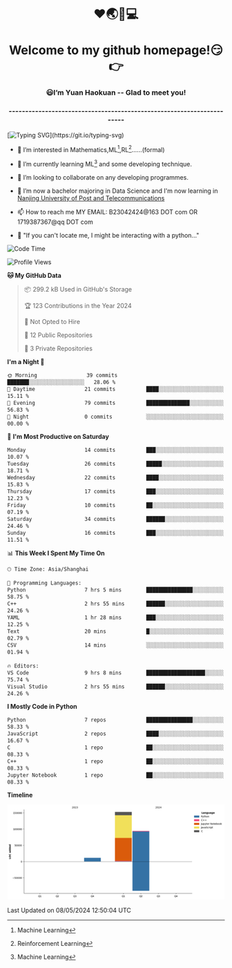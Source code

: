 <!--
<div align=center>
  <img width=128 src="image/figure.png">
</div>
-->
<h1 align="center">❤🌏🚩💻</h1>
<h1 align="center">Welcome to my github homepage!😏👉</h1>
<h3 align="center" >😃I’m Yuan Haokuan -- Glad to meet you!</h3>
<h3 align="center" >----------------------------------------------------------------------</h3>

  [![Typing SVG](https://readme-typing-svg.herokuapp.com?font=Fira+Code&pause=1000&random=false&width=450&lines=Here's+my+personal+infomation:)](https://git.io/typing-svg)

- 👀 I’m interested in Mathematics,ML[^1],RL[^2]......(formal)
  
- 🌱 I’m currently learning ML[^1] and some developing technique.
  
- 💞️ I’m looking to collaborate on any developing programmes.
  
- 🍉 I’m now a bachelor majoring in Data Science and I'm now learning in [Nanjing University of Post and Telecommunications](https://www.njupt.edu.cn/main.psp)
  
- 📫 How to reach me MY EMAIL: B23042424@163 DOT com OR 1719387367@qq DOT com

- 🐍 "If you can't locate me, I might be interacting with a python..."

<!--START_SECTION:waka-->
![Code Time](http://img.shields.io/badge/Code%20Time-74%20hrs%2057%20mins-blue)

![Profile Views](http://img.shields.io/badge/Profile%20Views-1-blue)

**🐱 My GitHub Data** 

> 📦 299.2 kB Used in GitHub's Storage 
 > 
> 🏆 123 Contributions in the Year 2024
 > 
> 🚫 Not Opted to Hire
 > 
> 📜 12 Public Repositories 
 > 
> 🔑 3 Private Repositories 
 > 
**I'm a Night 🦉** 

```text
🌞 Morning                39 commits          ███████░░░░░░░░░░░░░░░░░░   28.06 % 
🌆 Daytime                21 commits          ████░░░░░░░░░░░░░░░░░░░░░   15.11 % 
🌃 Evening                79 commits          ██████████████░░░░░░░░░░░   56.83 % 
🌙 Night                  0 commits           ░░░░░░░░░░░░░░░░░░░░░░░░░   00.00 % 
```
📅 **I'm Most Productive on Saturday** 

```text
Monday                   14 commits          ███░░░░░░░░░░░░░░░░░░░░░░   10.07 % 
Tuesday                  26 commits          █████░░░░░░░░░░░░░░░░░░░░   18.71 % 
Wednesday                22 commits          ████░░░░░░░░░░░░░░░░░░░░░   15.83 % 
Thursday                 17 commits          ███░░░░░░░░░░░░░░░░░░░░░░   12.23 % 
Friday                   10 commits          ██░░░░░░░░░░░░░░░░░░░░░░░   07.19 % 
Saturday                 34 commits          ██████░░░░░░░░░░░░░░░░░░░   24.46 % 
Sunday                   16 commits          ███░░░░░░░░░░░░░░░░░░░░░░   11.51 % 
```


📊 **This Week I Spent My Time On** 

```text
🕑︎ Time Zone: Asia/Shanghai

💬 Programming Languages: 
Python                   7 hrs 5 mins        ███████████████░░░░░░░░░░   58.75 % 
C++                      2 hrs 55 mins       ██████░░░░░░░░░░░░░░░░░░░   24.26 % 
YAML                     1 hr 28 mins        ███░░░░░░░░░░░░░░░░░░░░░░   12.25 % 
Text                     20 mins             █░░░░░░░░░░░░░░░░░░░░░░░░   02.79 % 
CSV                      14 mins             ░░░░░░░░░░░░░░░░░░░░░░░░░   01.94 % 

🔥 Editors: 
VS Code                  9 hrs 8 mins        ███████████████████░░░░░░   75.74 % 
Visual Studio            2 hrs 55 mins       ██████░░░░░░░░░░░░░░░░░░░   24.26 % 
```

**I Mostly Code in Python** 

```text
Python                   7 repos             ███████████████░░░░░░░░░░   58.33 % 
JavaScript               2 repos             ████░░░░░░░░░░░░░░░░░░░░░   16.67 % 
C                        1 repo              ██░░░░░░░░░░░░░░░░░░░░░░░   08.33 % 
C++                      1 repo              ██░░░░░░░░░░░░░░░░░░░░░░░   08.33 % 
Jupyter Notebook         1 repo              ██░░░░░░░░░░░░░░░░░░░░░░░   08.33 % 
```



**Timeline**

![Lines of Code chart](https://raw.githubusercontent.com/WilbertYuan/WilbertYuan/main/assets/bar_graph.png)


 Last Updated on 08/05/2024 12:50:04 UTC
<!--END_SECTION:waka-->

<!---
WilbertYuan/WilbertYuan is a ✨ special ✨ repository because its `README.md` (this file) appears on your GitHub profile.
You can click the Preview link to take a look at your changes.
--->
[^1]:Machine Learning
[^2]:Reinforcement Learning
